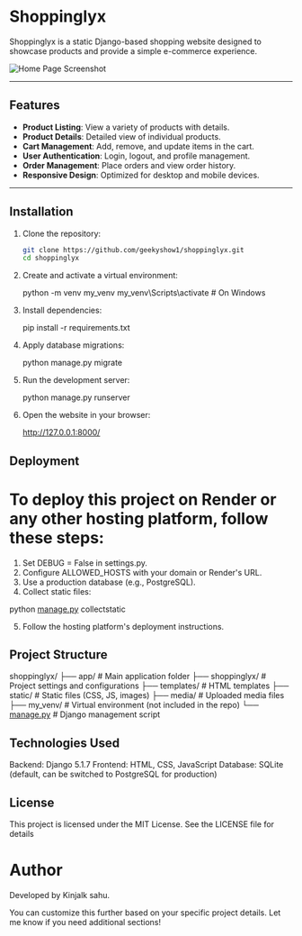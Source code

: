 # Shoppinglyx

Shoppinglyx is a static Django-based shopping website designed to showcase products and provide a simple e-commerce experience.

![Home Page Screenshot](https://github.com/geekyshow1/shoppinglyx/blob/main/Screenshots/Home.jpeg)

---

## Features

- **Product Listing**: View a variety of products with details.
- **Product Details**: Detailed view of individual products.
- **Cart Management**: Add, remove, and update items in the cart.
- **User Authentication**: Login, logout, and profile management.
- **Order Management**: Place orders and view order history.
- **Responsive Design**: Optimized for desktop and mobile devices.

---

## Installation

1. Clone the repository:
   ```bash
   git clone https://github.com/geekyshow1/shoppinglyx.git
   cd shoppinglyx

2. Create and activate a virtual environment:
   
   python -m venv my_venv
   my_venv\Scripts\activate  # On Windows

3. Install dependencies:
   
   pip install -r requirements.txt

4.  Apply database migrations:
    
    python manage.py migrate

5. Run the development server:
   
   python manage.py runserver

6. Open the website in your browser:

   http://127.0.0.1:8000/

## Deployment
# To deploy this project on Render or any other hosting platform, follow these steps:

1. Set DEBUG = False in settings.py.
2. Configure ALLOWED_HOSTS with your domain or Render's URL.
3. Use a production database (e.g., PostgreSQL).
4. Collect static files:

python [manage.py](http://_vscodecontentref_/1) collectstatic

5. Follow the hosting platform's deployment instructions.

## Project Structure

shoppinglyx/
├── app/                # Main application folder
├── shoppinglyx/        # Project settings and configurations
├── templates/          # HTML templates
├── static/             # Static files (CSS, JS, images)
├── media/              # Uploaded media files
├── my_venv/            # Virtual environment (not included in the repo)
└── [manage.py](http://_vscodecontentref_/2)           # Django management script

## Technologies Used
 Backend: Django 5.1.7
 Frontend: HTML, CSS, JavaScript
 Database: SQLite (default, can be switched to PostgreSQL for production)

## License
This project is licensed under the MIT License. See the LICENSE file for details

# Author
 Developed by Kinjalk sahu.


You can customize this further based on your specific project details. Let me know if you need additional sections! 


